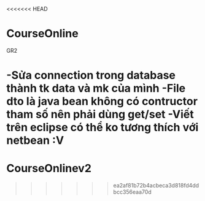 <<<<<<< HEAD
# CourseOnline
GR2

-Sửa connection trong database thành tk data và mk của mình
-File dto là java bean không có contructor tham số nên phải dùng get/set 
-Viết trên eclipse có thể ko tương thích với netbean :V
=======
# CourseOnlinev2
>>>>>>> ea2af81b72b4acbeca3d818fd4ddbcc356eaa70d
